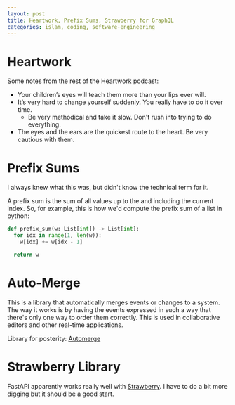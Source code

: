 ```yaml
---
layout: post
title: Heartwork, Prefix Sums, Strawberry for GraphQL
categories: islam, coding, software-engineering
---
```


# Heartwork

Some notes from the rest of the Heartwork podcast:

- Your children’s eyes will teach them more than your lips ever will.
- It’s very hard to change yourself suddenly. You really have to do it over time.
  - Be very methodical and take it slow. Don't rush into trying to do everything.
- The eyes and the ears are the quickest route to the heart. Be very cautious with them.

# Prefix Sums

I always knew what this was, but didn't know the technical term for it.

A prefix sum is the sum of all values up to the and including the current index. So, for example, this
is how we'd compute the prefix sum of a list in python:

```python
def prefix_sum(w: List[int]) -> List[int]:
  for idx in range(1, len(w)):
    w[idx] += w[idx - 1]

  return w
```

# Auto-Merge

This is a library that automatically merges events or changes to a system. The way it works is by having the events expressed in such a way
that there's only one way to order them correctly. This is used in collaborative editors and other real-time applications.

Library for posterity: [Automerge](https://github.com/automerge/automerge)

# Strawberry Library

FastAPI apparently works really well with [Strawberry](https://strawberry.rocks). I have to do a bit more digging but it should be a good start.
